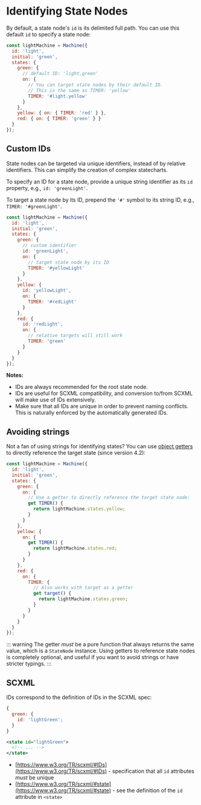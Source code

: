 # Identifying State Nodes

By default, a state node's `id` is its delimited full path. You can use this default `id` to specify a state node:

```js
const lightMachine = Machine({
  id: 'light',
  initial: 'green',
  states: {
    green: {
      // default ID: 'light.green'
      on: {
        // You can target state nodes by their default ID.
        // This is the same as TIMER: 'yellow'
        TIMER: '#light.yellow'
      }
    },
    yellow: { on: { TIMER: 'red' } },
    red: { on: { TIMER: 'green' } }
  }
});
```

## Custom IDs

State nodes can be targeted via unique identifiers, instead of by relative identifiers. This can simplify the creation of complex statecharts.

To specify an ID for a state node, provide a unique string identifier as its `id` property, e.g., `id: 'greenLight'`.

To target a state node by its ID, prepend the `'#'` symbol to its string ID, e.g., `TIMER: '#greenLight'`.

```js
const lightMachine = Machine({
  id: 'light',
  initial: 'green',
  states: {
    green: {
      // custom identifier
      id: 'greenLight',
      on: {
        // target state node by its ID
        TIMER: '#yellowLight'
      }
    },
    yellow: {
      id: 'yellowLight',
      on: {
        TIMER: '#redLight'
      }
    },
    red: {
      id: 'redLight',
      on: {
        // relative targets will still work
        TIMER: 'green'
      }
    }
  }
});
```

**Notes:**

- IDs are always recommended for the root state node.
- IDs are useful for SCXML compatibility, and conversion to/from SCXML will make use of IDs extensively.
- Make sure that all IDs are unique in order to prevent naming conflicts. This is naturally enforced by the automatically generated IDs.

## Avoiding strings

Not a fan of using strings for identifying states? You can use [object getters](https://developer.mozilla.org/en-US/docs/Web/JavaScript/Reference/Functions/get) to directly reference the target state (since version 4.2):

```js
const lightMachine = Machine({
  id: 'light',
  initial: 'green',
  states: {
    green: {
      on: {
        // Use a getter to directly reference the target state node:
        get TIMER() {
          return lightMachine.states.yellow;
        }
      }
    },
    yellow: {
      on: {
        get TIMER() {
          return lightMachine.states.red;
        }
      }
    },
    red: {
      on: {
        TIMER: {
          // Also works with target as a getter
          get target() {
            return lightMachine.states.green;
          }
        }
      }
    }
  }
});
```

::: warning
The getter _must_ be a pure function that always returns the same value, which is a `StateNode` instance. Using getters to reference state nodes is completely optional, and useful if you want to avoid strings or have stricter typings.
:::

## SCXML

IDs correspond to the definition of IDs in the SCXML spec:

```js
{
  green: {
    id: 'lightGreen';
  }
}
```

```xml
<state id="lightGreen">
  <!-- ... -->
</state>
```

- [https://www.w3.org/TR/scxml/#IDs](https://www.w3.org/TR/scxml/#IDs) - specification that all `id` attributes _must_ be unique
- [https://www.w3.org/TR/scxml/#state](https://www.w3.org/TR/scxml/#state) - see the definition of the `id` attribute in `<state>`
